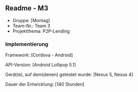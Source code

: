 ## Readme - M3

* Gruppe:	[Montag]
* Team-Nr.: Team 3
* Projektthema: P2P-Lending

### Implementierung

Framework:	[Cordova - Android]

API-Version:	[Android Lollipop 5.1]

Gerät(e), auf dem(denen) getestet wurde:
[Nexus 5, Nexus 4]


Dauer der Entwicklung:
[140 Stunden]
